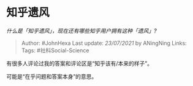 # 知乎遗风
*什么是「知乎遗风」，现在还有哪些知乎用户拥有这种「遗风」?*

> Author: #JohnHexa
Last update: *23/07/2021* by ANingNing
Links:
Tags: #社科Social-Science 

 
有很多人评论过我的答案和评论区是“知乎该有/本来的样子”。

可能是“在乎问题和答案本身”的意思。



